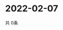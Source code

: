 # 2022-02-07
  共 0条

  <!-- BEGIN -->
  <!-- 最后更新时间Mon Feb 07 2022 01:47:55 GMT+0000 (Coordinated Universal Time) -->
  
  <!-- END -->
  
  